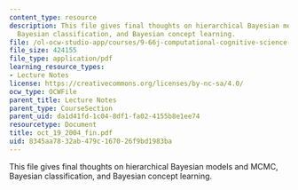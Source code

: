 ```yaml
---
content_type: resource
description: This file gives final thoughts on hierarchical Bayesian models and MCMC,
  Bayesian classification, and Bayesian concept learning.
file: /ol-ocw-studio-app/courses/9-66j-computational-cognitive-science-fall-2004/8345aa7832ab479c167026f9bd1983ba_oct_19_2004_fin.pdf
file_size: 424155
file_type: application/pdf
learning_resource_types:
- Lecture Notes
license: https://creativecommons.org/licenses/by-nc-sa/4.0/
ocw_type: OCWFile
parent_title: Lecture Notes
parent_type: CourseSection
parent_uid: da1d41fd-1c04-8df1-fa02-4155b8e1ee74
resourcetype: Document
title: oct_19_2004_fin.pdf
uid: 8345aa78-32ab-479c-1670-26f9bd1983ba
---
```

This file gives final thoughts on hierarchical Bayesian models and MCMC, Bayesian classification, and Bayesian concept learning.